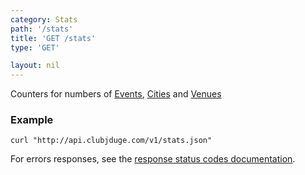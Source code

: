 ```yaml
---
category: Stats
path: '/stats'
title: 'GET /stats'
type: 'GET'

layout: nil
---
```


Counters for numbers of [Events](#event-model), [Cities](#city-model) and
[Venues](#venue-model)

### Example

```
curl "http://api.clubjduge.com/v1/stats.json"
```

For errors responses, see the [response status codes documentation](#response-status-codes).
